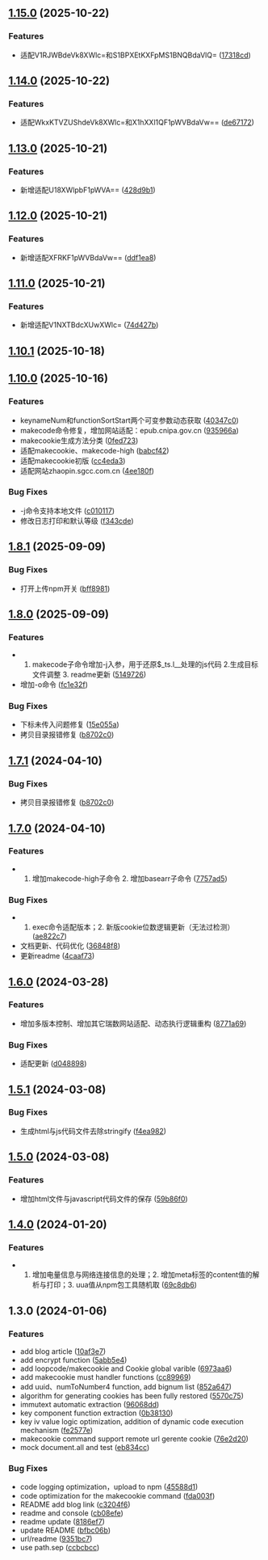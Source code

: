 

## [1.15.0](https://github.com/pysunday/rs-reverse/compare/1.14.0...1.15.0) (2025-10-22)


### Features

* 适配V1RJWBdeVk8XWlc=和S1BPXEtKXFpMS1BNQBdaVlQ= ([17318cd](https://github.com/pysunday/rs-reverse/commit/17318cd9aa1ad7f717f59ca757a31a74ffc98ddc))

## [1.14.0](https://github.com/pysunday/rs-reverse/compare/1.13.0...1.14.0) (2025-10-22)


### Features

* 适配WkxKTVZUShdeVk8XWlc=和X1hXXl1QF1pWVBdaVw== ([de67172](https://github.com/pysunday/rs-reverse/commit/de671722f11c5834f232f6bcec025a019e26a3b5))

## [1.13.0](https://github.com/pysunday/rs-reverse/compare/1.12.0...1.13.0) (2025-10-21)


### Features

* 新增适配U18XWlpbF1pWVA== ([428d9b1](https://github.com/pysunday/rs-reverse/commit/428d9b1472e7409c5d3db93724e95a060b27efd1))

## [1.12.0](https://github.com/pysunday/rs-reverse/compare/1.11.0...1.12.0) (2025-10-21)


### Features

* 新增适配XFRKF1pWVBdaVw== ([ddf1ea8](https://github.com/pysunday/rs-reverse/commit/ddf1ea8f6be455e95eb832eadcee9bc45676ed0d))

## [1.11.0](https://github.com/pysunday/rs-reverse/compare/1.10.1...1.11.0) (2025-10-21)


### Features

* 新增适配V1NXTBdcXUwXWlc= ([74d427b](https://github.com/pysunday/rs-reverse/commit/74d427bfc68fe88e27612cced8f238f81241431f))

## [1.10.1](https://github.com/pysunday/rs-reverse/compare/1.10.0...1.10.1) (2025-10-18)

## [1.10.0](https://github.com/pysunday/rs-reverse/compare/1.8.1...1.10.0) (2025-10-16)


### Features

* keynameNum和functionSortStart两个可变参数动态获取 ([40347c0](https://github.com/pysunday/rs-reverse/commit/40347c04c13bb2b7295431d143ecb3ebb3145fb7))
* makecode命令修复，增加网站适配：epub.cnipa.gov.cn ([935966a](https://github.com/pysunday/rs-reverse/commit/935966ad134715fc15dee39d6b899484357fc487))
* makecookie生成方法分类 ([0fed723](https://github.com/pysunday/rs-reverse/commit/0fed723e297497e39a46d4a75eb5d8fdb49603dd))
* 适配makecookie、makecode-high ([babcf42](https://github.com/pysunday/rs-reverse/commit/babcf4230a8afaba25df41e80aa44465ed2c94ec))
* 适配makecookie初版 ([cc4eda3](https://github.com/pysunday/rs-reverse/commit/cc4eda3da1e91bbad4da812cd203fbff82aee99f))
* 适配网站zhaopin.sgcc.com.cn ([4ee180f](https://github.com/pysunday/rs-reverse/commit/4ee180f530c0e882d3728fcf5f60345c14a6fe07))


### Bug Fixes

* -j命令支持本地文件 ([c010117](https://github.com/pysunday/rs-reverse/commit/c010117993bfcd7340482dd277c99a50e99ea60e))
* 修改日志打印和默认等级 ([f343cde](https://github.com/pysunday/rs-reverse/commit/f343cdedb14c6964717c6e7fce398633fefb6c20))

## [1.8.1](https://github.com/pysunday/rs-reverse/compare/1.8.0...1.8.1) (2025-09-09)


### Bug Fixes

* 打开上传npm开关 ([bff8981](https://github.com/pysunday/rs-reverse/commit/bff898150bf97b9b81fef6cbd8cfecf7eb162acb))

## [1.8.0](https://github.com/pysunday/rs-reverse/compare/1.7.0...1.8.0) (2025-09-09)


### Features

* 1. makecode子命令增加-j入参，用于还原$_ts.l__处理的js代码 2.生成目标文件调整 3. readme更新 ([5149726](https://github.com/pysunday/rs-reverse/commit/51497269488a32aad65b92c6b17b0a9cb9934d61))
* 增加-o命令 ([fc1e32f](https://github.com/pysunday/rs-reverse/commit/fc1e32fd0bc8b5a4e35c5d5136f9119bf546e155))


### Bug Fixes

* 下标未传入问题修复 ([15e055a](https://github.com/pysunday/rs-reverse/commit/15e055a041a5967252dda2a5257631b2f7aa0925))
* 拷贝目录报错修复 ([b8702c0](https://github.com/pysunday/rs-reverse/commit/b8702c0eeee0a32c11775af523c5e0ecb42fc5bc))

## [1.7.1](https://github.com/pysunday/rs-reverse/compare/1.7.0...1.7.1) (2024-04-10)


### Bug Fixes

* 拷贝目录报错修复 ([b8702c0](https://github.com/pysunday/rs-reverse/commit/b8702c0eeee0a32c11775af523c5e0ecb42fc5bc))

## [1.7.0](https://github.com/pysunday/rs-reverse/compare/1.6.0...1.7.0) (2024-04-10)


### Features

* 1. 增加makecode-high子命令 2. 增加basearr子命令 ([7757ad5](https://github.com/pysunday/rs-reverse/commit/7757ad59341e1278f1f3ea37f2c09fe6374c9193))


### Bug Fixes

* 1. exec命令适配版本；2. 新版cookie位数逻辑更新（无法过检测） ([ae822c7](https://github.com/pysunday/rs-reverse/commit/ae822c7a4dc908fe483d622ff4b391719b447703))
* 文档更新、代码优化 ([36848f8](https://github.com/pysunday/rs-reverse/commit/36848f8527ab954723dccb886b2931047c3c35a6))
* 更新readme ([4caaf73](https://github.com/pysunday/rs-reverse/commit/4caaf73979105168ecfedcf0279fde2d279290cf))

## [1.6.0](https://github.com/pysunday/rs-reverse/compare/1.5.1...1.6.0) (2024-03-28)


### Features

* 增加多版本控制、增加其它瑞数网站适配、动态执行逻辑重构 ([8771a69](https://github.com/pysunday/rs-reverse/commit/8771a698361c80ab94af0057e743d4312b3a5be4))


### Bug Fixes

* 适配更新 ([d048898](https://github.com/pysunday/rs-reverse/commit/d0488986a1c952c2f0f47d1afbc2089386ba31a0))

## [1.5.1](https://github.com/pysunday/rs-reverse/compare/1.5.0...1.5.1) (2024-03-08)


### Bug Fixes

* 生成html与js代码文件去除stringify ([f4ea982](https://github.com/pysunday/rs-reverse/commit/f4ea982fb270fd62f59e96af7698675eb48142a8))

## [1.5.0](https://github.com/pysunday/rs-reverse/compare/1.4.0...1.5.0) (2024-03-08)


### Features

* 增加html文件与javascript代码文件的保存 ([59b86f0](https://github.com/pysunday/rs-reverse/commit/59b86f0ab99b458638802108b223060135d41140))

## [1.4.0](https://github.com/pysunday/rs-reverse/compare/1.3.0...1.4.0) (2024-01-20)


### Features

* 1. 增加电量信息与网络连接信息的处理；2. 增加meta标签的content值的解析与打印；3. uua值从npm包工具随机取 ([69c8db6](https://github.com/pysunday/rs-reverse/commit/69c8db619dd34914c256828585bf326f1c06f523))

## 1.3.0 (2024-01-06)


### Features

* add blog article ([10af3e7](https://github.com/pysunday/rs-reverse/commit/10af3e7a66fb5250f8c6d5f8b55360e8d8d51015))
* add encrypt function ([5abb5e4](https://github.com/pysunday/rs-reverse/commit/5abb5e456a4f5690cd8922b2a722daa650f04d9a))
* add loopcode/makecookie and Cookie global varible ([6973aa6](https://github.com/pysunday/rs-reverse/commit/6973aa68508b06c758d5777118f8fb7f89c8e6ba))
* add makecookie must handler functions ([cc89969](https://github.com/pysunday/rs-reverse/commit/cc899698f87067d0ffa03437a5d42260ca57a514))
* add uuid、numToNumber4 function, add bignum list ([852a647](https://github.com/pysunday/rs-reverse/commit/852a6478b5660d239856939ab47827fe0dc64594))
* algorithm for generating cookies has been fully restored ([5570c75](https://github.com/pysunday/rs-reverse/commit/5570c75cd1c9c834d4cff8dc9b2f8099c4975e75))
* immutext automatic extraction ([96068dd](https://github.com/pysunday/rs-reverse/commit/96068ddc285e9d09b1fd2966664586a2b83c4cf4))
* key component function extraction ([0b38130](https://github.com/pysunday/rs-reverse/commit/0b38130533794d8665a7fc67a557572d3defcaf0))
* key iv value logic optimization, addition of dynamic code execution mechanism ([fe2577e](https://github.com/pysunday/rs-reverse/commit/fe2577e51f8e057945c4440107932b5db89f4df7))
* makecookie command support remote url gerente cookie ([76e2d20](https://github.com/pysunday/rs-reverse/commit/76e2d20d9644f4cbc64a66ec7dd543dd1a8b401b))
* mock document.all and test ([eb834cc](https://github.com/pysunday/rs-reverse/commit/eb834cc4a90a812ffc5e6f0f5e008488127a39ec))


### Bug Fixes

* code logging optimization，upload to npm ([45588d1](https://github.com/pysunday/rs-reverse/commit/45588d148f8a81421e1e8838ba42b07c52a1caf6))
* code optimization for the makecookie command ([fda003f](https://github.com/pysunday/rs-reverse/commit/fda003f6b199c2a5f78f9ec4a83eeae450f2fc6a))
* README add blog link ([c3204f6](https://github.com/pysunday/rs-reverse/commit/c3204f65092c8f4fb1784dbb0c66aaa2b5236827))
* readme and console ([cb08efe](https://github.com/pysunday/rs-reverse/commit/cb08efe0f1dc568ebe27e0665e87b461ed212404))
* readme update ([8186ef7](https://github.com/pysunday/rs-reverse/commit/8186ef7915a298b195b32087282043fa8e1dce15))
* update README ([bfbc06b](https://github.com/pysunday/rs-reverse/commit/bfbc06bc8f0337b7d586407e4ed0b05e183142da))
* url/readme ([9351bc7](https://github.com/pysunday/rs-reverse/commit/9351bc7e17cf67b3f4fa997939bd297367b811e6))
* use path.sep ([ccbcbcc](https://github.com/pysunday/rs-reverse/commit/ccbcbcc3fa368e79b1a18add4e239b5a0dcd071b))
